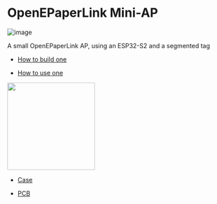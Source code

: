 # OpenEPaperLink Mini-AP #
![image](https://github.com/jjwbruijn/OpenEPaperLink/assets/2544995/d5e4c583-11e7-4d83-ba36-a225ad200cd5)

A small OpenEPaperLink AP, using an ESP32-S2 and a segmented tag

* [How to build one](https://github.com/OpenEPaperLink/Hardware/blob/main/OpenEPaperLink%20Mini%20AP/Building.md)

* [How to use one](https://github.com/OpenEPaperLink/Hardware/blob/main/OpenEPaperLink%20Mini%20AP/Getting%20Started.md)

<img width="200" src="https://github.com/jjwbruijn/OpenEPaperLink/assets/2544995/76a4272e-4b64-4c8c-b069-ef547038ac0c">
                                                                                                                     
* [Case](https://github.com/OpenEPaperLink/Hardware/tree/main/OpenEPaperLink%20Mini%20AP/Case)
                                                                                                                                                                                                                                                                                                                                          
* [PCB](https://github.com/OpenEPaperLink/Hardware/tree/main/OpenEPaperLink%20Mini%20AP/PCB)                                                                                                                  

